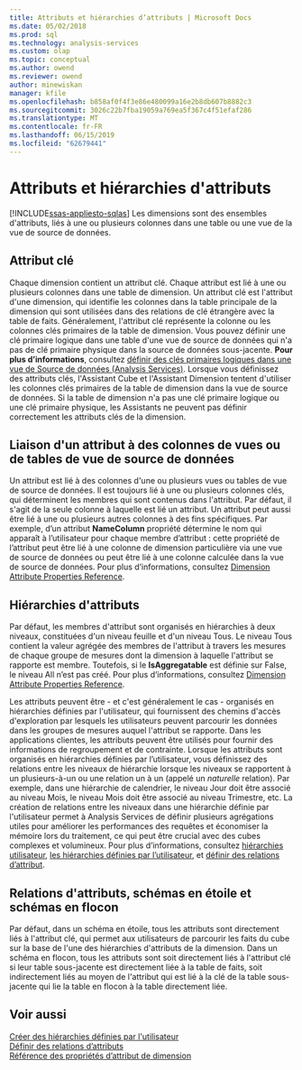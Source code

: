 ```yaml
---
title: Attributs et hiérarchies d’attributs | Microsoft Docs
ms.date: 05/02/2018
ms.prod: sql
ms.technology: analysis-services
ms.custom: olap
ms.topic: conceptual
ms.author: owend
ms.reviewer: owend
author: minewiskan
manager: kfile
ms.openlocfilehash: b858af0f4f3e86e480099a16e2b8db607b8882c3
ms.sourcegitcommit: 3026c22b7fba19059a769ea5f367c4f51efaf286
ms.translationtype: MT
ms.contentlocale: fr-FR
ms.lasthandoff: 06/15/2019
ms.locfileid: "62679441"
---
```

# <a name="attributes-and-attribute-hierarchies"></a>Attributs et hiérarchies d'attributs
[!INCLUDE[ssas-appliesto-sqlas](../../includes/ssas-appliesto-sqlas.md)]
  Les dimensions sont des ensembles d'attributs, liés à une ou plusieurs colonnes dans une table ou une vue de la vue de source de données.  
  
## <a name="key-attribute"></a>Attribut clé  
 Chaque dimension contient un attribut clé. Chaque attribut est lié à une ou plusieurs colonnes dans une table de dimension. Un attribut clé est l'attribut d'une dimension, qui identifie les colonnes dans la table principale de la dimension qui sont utilisées dans des relations de clé étrangère avec la table de faits. Généralement, l'attribut clé représente la colonne ou les colonnes clés primaires de la table de dimension. Vous pouvez définir une clé primaire logique dans une table d'une vue de source de données qui n'a pas de clé primaire physique dans la source de données sous-jacente. **Pour plus d’informations**, consultez [définir des clés primaires logiques dans une vue de Source de données &#40;Analysis Services&#41;](../../analysis-services/multidimensional-models/define-logical-primary-keys-in-a-data-source-view-analysis-services.md). Lorsque vous définissez des attributs clés, l'Assistant Cube et l'Assistant Dimension tentent d'utiliser les colonnes clés primaires de la table de dimension dans la vue de source de données. Si la table de dimension n'a pas une clé primaire logique ou une clé primaire physique, les Assistants ne peuvent pas définir correctement les attributs clés de la dimension.  
  
## <a name="binding-an-attribute-to-columns-in-data-source-view-tables-or-views"></a>Liaison d'un attribut à des colonnes de vues ou de tables de vue de source de données  
 Un attribut est lié à des colonnes d'une ou plusieurs vues ou tables de vue de source de données. Il est toujours lié à une ou plusieurs colonnes clés, qui déterminent les membres qui sont contenus dans l'attribut. Par défaut, il s'agit de la seule colonne à laquelle est lié un attribut. Un attribut peut aussi être lié à une ou plusieurs autres colonnes à des fins spécifiques. Par exemple, d’un attribut **NameColumn** propriété détermine le nom qui apparaît à l’utilisateur pour chaque membre d’attribut : cette propriété de l’attribut peut être lié à une colonne de dimension particulière via une vue de source de données ou peut être lié à une colonne calculée dans la vue de source de données. Pour plus d’informations, consultez [Dimension Attribute Properties Reference](../../analysis-services/multidimensional-models/dimension-attribute-properties-reference.md).  
  
## <a name="attribute-hierarchies"></a>Hiérarchies d'attributs  
 Par défaut, les membres d'attribut sont organisés en hiérarchies à deux niveaux, constituées d'un niveau feuille et d'un niveau Tous. Le niveau Tous contient la valeur agrégée des membres de l'attribut à travers les mesures de chaque groupe de mesures dont la dimension à laquelle l'attribut se rapporte est membre. Toutefois, si le **IsAggregatable** est définie sur False, le niveau All n’est pas créé. Pour plus d’informations, consultez [Dimension Attribute Properties Reference](../../analysis-services/multidimensional-models/dimension-attribute-properties-reference.md).  
  
 Les attributs peuvent être - et c'est généralement le cas - organisés en hiérarchies définies par l'utilisateur, qui fournissent des chemins d'accès d'exploration par lesquels les utilisateurs peuvent parcourir les données dans les groupes de mesures auquel l'attribut se rapporte. Dans les applications clientes, les attributs peuvent être utilisés pour fournir des informations de regroupement et de contrainte. Lorsque les attributs sont organisés en hiérarchies définies par l’utilisateur, vous définissez des relations entre les niveaux de hiérarchie lorsque les niveaux se rapportent à un plusieurs-à-un ou une relation un à un (appelé un *naturelle* relation). Par exemple, dans une hiérarchie de calendrier, le niveau Jour doit être associé au niveau Mois, le niveau Mois doit être associé au niveau Trimestre, etc. La création de relations entre les niveaux dans une hiérarchie définie par l'utilisateur permet à Analysis Services de définir plusieurs agrégations utiles pour améliorer les performances des requêtes et économiser la mémoire lors du traitement, ce qui peut être crucial avec des cubes complexes et volumineux. Pour plus d’informations, consultez [hiérarchies utilisateur](../../analysis-services/multidimensional-models-olap-logical-dimension-objects/user-hierarchies.md), [les hiérarchies définies par l’utilisateur](../../analysis-services/multidimensional-models/user-defined-hierarchies-create.md), et [définir des relations d’attribut](../../analysis-services/multidimensional-models/attribute-relationships-define.md).  
  
## <a name="attribute-relationships-star-schemas-and-snowflake-schemas"></a>Relations d'attributs, schémas en étoile et schémas en flocon  
 Par défaut, dans un schéma en étoile, tous les attributs sont directement liés à l'attribut clé, qui permet aux utilisateurs de parcourir les faits du cube sur la base de l'une des hiérarchies d'attributs de la dimension. Dans un schéma en flocon, tous les attributs sont soit directement liés à l'attribut clé si leur table sous-jacente est directement liée à la table de faits, soit indirectement liés au moyen de l'attribut qui est lié à la clé de la table sous-jacente qui lie la table en flocon à la table directement liée.  
  
## <a name="see-also"></a>Voir aussi  
 [Créer des hiérarchies définies par l'utilisateur](../../analysis-services/multidimensional-models/user-defined-hierarchies-create.md)   
 [Définir des relations d’attributs](../../analysis-services/multidimensional-models/attribute-relationships-define.md)   
 [Référence des propriétés d’attribut de dimension](../../analysis-services/multidimensional-models/dimension-attribute-properties-reference.md)  
  
  
